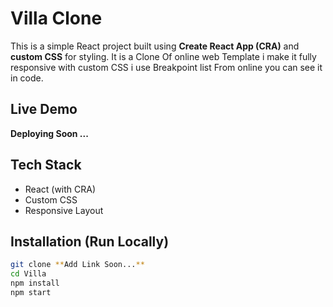 # Villa Clone

This is a simple React project built using **Create React App (CRA)** and **custom CSS** for styling. It is a Clone Of online web Template i make it fully responsive with custom CSS i use Breakpoint list From online you can see it in code.

## Live Demo

**Deploying Soon ...**

## Tech Stack

- React (with CRA)
- Custom CSS
- Responsive Layout

## Installation (Run Locally)

```bash
git clone **Add Link Soon...**
cd Villa
npm install
npm start
